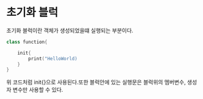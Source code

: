# 초기화 블럭

초기화 블럭이란 객체가 생성되었을떄 실행되는 부분이다.

```kotlin
class function{

    init{
        print("HelloWorld)
    }
}
```

위 코드처럼 init{}으로 사용된다.또한 블럭안에 있는 실행문은 블럭위의 멤버변수, 생성자 변수만 사용할 수 있다.